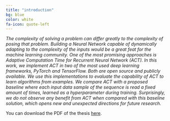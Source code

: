 ```yaml
---
title: "introduction"
bg: blue
color: white
fa-icon: quote-left
---
```


*The complexity of solving a problem can differ greatly to the complexity of posing that problem. Building a Neural Network capable of dynamically adapting to the complexity of the inputs would be a great feat for the machine learning community. One of the most promising approaches is Adaptive Computation Time for Recurrent Neural Network (ACT). In this work, we implement ACT in two of the most used deep learning frameworks, PyTorch and TensorFlow. Both are open source and publicly available. We use this implementations to evaluate the capability of ACT to learn algorithms from examples. We compare ACT with a proposed baseline where each input data sample of the sequence is read a fixed amount of times, learned as a hyperparameter during training. Surprisingly, we do not observe any benefit from ACT when compared with this baseline solution, which opens new and unexpected directions for future research.*

You can download the PDF of the thesis [here](https://github.com/imatge-upc/danifojo-2017-tfg/raw/master/Thesis.pdf).
